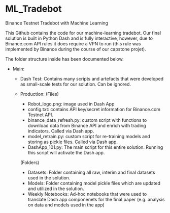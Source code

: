 # ML_Tradebot
Binance Testnet Tradebot with Machine Learning

This Github contains the code for our machine-learning tradebot. Our final solution is built in Python Dash and is fully interactive, however, due to Binance.com API rules it does require a VPN to run (this rule was implemented by Binance during the course of our capstone projet).

The folder structure inside has been documented below. 

- Main:
  - Dash Test: Contains many scripts and artefacts that were developed as small-scale tests for our solution. Can be ignored.
  - Production:
    (Files)
    - Robot_logo.png: image used in Dash App
    - config.txt: contains API key/secret information for Binance.com Testnet API.
    - binance_data_refresh.py: custom script with functions to download data from Binance API and enrich with trading indicators. Called via Dash app.
    - model_retrain.py: custom script for re-training models and storing as pickle files. Called via Dash app.
    - DashApp_101.py: The main script for this entire solution. Running this script will activate the Dash app. 
    
    (Folders)
    - Datasets: Folder containing all raw, interim and final datasets used in the solution.
    - Models: Folder containing model pickle files which are updated and utilized in the solution.
    - Weekly Notebooks: Ad-hoc notebooks that were used to translate Dash app componenets for the final paper (e.g. analysis on data and models used in the                         app)
